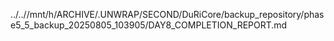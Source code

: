 ../..//mnt/h/ARCHIVE/.UNWRAP/SECOND/DuRiCore/backup_repository/phase5_5_backup_20250805_103905/DAY8_COMPLETION_REPORT.md
